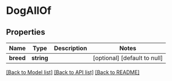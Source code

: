 # DogAllOf

## Properties
Name | Type | Description | Notes
------------ | ------------- | ------------- | -------------
**breed** | **string** |  | [optional] [default to null]

[[Back to Model list]](../README.md#documentation-for-models) [[Back to API list]](../README.md#documentation-for-api-endpoints) [[Back to README]](../README.md)


